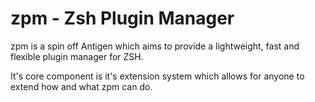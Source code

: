 zpm - Zsh Plugin Manager
===

zpm is a spin off Antigen which aims to provide a lightweight, fast and flexible plugin manager for ZSH.

It's core component is it's extension system which allows for anyone to extend how and what zpm can do.
